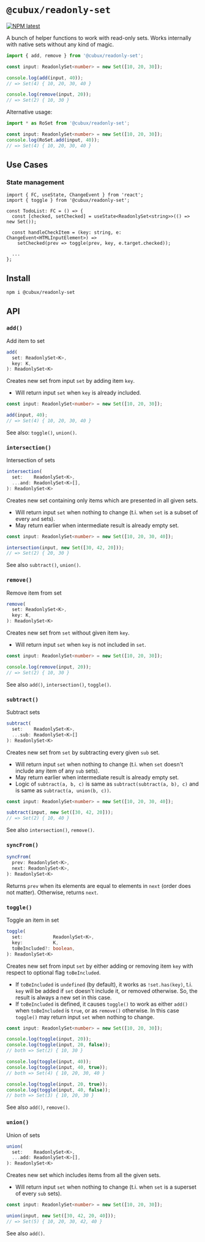 # `@cubux/readonly-set`

[![NPM latest](https://img.shields.io/npm/v/@cubux/readonly-set.svg)](https://www.npmjs.com/package/@cubux/readonly-set)

A bunch of helper functions to work with read-only sets. Works internally with
native sets without any kind of magic.

```ts
import { add, remove } from '@cubux/readonly-set';

const input: ReadonlySet<number> = new Set([10, 20, 30]);

console.log(add(input, 40));
// => Set(4) { 10, 20, 30, 40 }

console.log(remove(input, 20));
// => Set(2) { 10, 30 }
```

Alternative usage:

```ts
import * as RoSet from '@cubux/readonly-set';

const input: ReadonlySet<number> = new Set([10, 20, 30]);
console.log(RoSet.add(input, 40));
// => Set(4) { 10, 20, 30, 40 }
```

## Use Cases

### State management

```tsx
import { FC, useState, ChangeEvent } from 'react';
import { toggle } from '@cubux/readonly-set';

const TodoList: FC = () => {
  const [checked, setChecked] = useState<ReadonlySet<string>>(() => new Set());

  const handleCheckItem = (key: string, e: ChangeEvent<HTMLInputElement>) =>
    setChecked(prev => toggle(prev, key, e.target.checked));

  ...
};
```

## Install

```sh
npm i @cubux/readonly-set
```

## API

### `add()`

Add item to set

```ts
add(
  set: ReadonlySet<K>,
  key: K,
): ReadonlySet<K>
```

Creates new set from input `set` by adding item `key`.

- Will return input `set` when `key` is already included.

```ts
const input: ReadonlySet<number> = new Set([10, 20, 30]);

add(input, 40);
// => Set(4) { 10, 20, 30, 40 }
```

See also: `toggle()`, `union()`.

### `intersection()`

Intersection of sets

```ts
intersection(
  set:    ReadonlySet<K>,
  ...and: ReadonlySet<K>[],
): ReadonlySet<K>
```

Creates new set containing only items which are presented in all given sets.

- Will return input `set` when nothing to change (t.i. when `set` is a subset of
  every `and` sets).
- May return earlier when intermediate result is already empty set.

```ts
const input: ReadonlySet<number> = new Set([10, 20, 30, 40]);

intersection(input, new Set([30, 42, 20]));
// => Set(2) { 20, 30 }
```

See also `subtract()`, `union()`.

### `remove()`

Remove item from set

```ts
remove(
  set: ReadonlySet<K>,
  key: K,
): ReadonlySet<K>
```

Creates new set from `set` without given item `key`.

- Will return input `set` when `key` is not included in `set`.

```ts
const input: ReadonlySet<number> = new Set([10, 20, 30]);

console.log(remove(input, 20));
// => Set(2) { 10, 30 }
```

See also `add()`, `intersection()`, `toggle()`.

### `subtract()`

Subtract sets

```ts
subtract(
  set:    ReadonlySet<K>,
  ...sub: ReadonlySet<K>[]
): ReadonlySet<K>
```

Creates new set from `set` by subtracting every given `sub` set.

- Will return input `set` when nothing to change (t.i. when `set` doesn't
  include any item of any `sub` sets).
- May return earlier when intermediate result is already empty set.
- Logic of `subtract(a, b, c)` is same as `subtract(subtract(a, b), c)` and is
  same as `subtract(a, union(b, c))`.

```ts
const input: ReadonlySet<number> = new Set([10, 20, 30, 40]);

subtract(input, new Set([30, 42, 20]));
// => Set(2) { 10, 40 }
```

See also `intersection()`, `remove()`.

### `syncFrom()`

```ts
syncFrom(
  prev: ReadonlySet<K>,
  next: ReadonlySet<K>,
): ReadonlySet<K>
```

Returns `prev` when its elements are equal to elements in `next` (order does
not matter). Otherwise, returns `next`.

### `toggle()`

Toggle an item in set

```ts
toggle(
  set:           ReadonlySet<K>,
  key:           K,
  toBeIncluded?: boolean,
): ReadonlySet<K>
```

Creates new set from input `set` by either adding or removing item `key` with
respect to optional flag `toBeIncluded`.

- If `toBeIncluded` is `undefined` (by default), it works as `!set.has(key)`,
  t.i. `key` will be added if `set` doesn't include it, or removed otherwise.
  So, the result is always a new set in this case.
- If `toBeIncluded` is defined, it causes `toggle()` to work as either `add()`
  when `toBeIncluded` is `true`, or as `remove()` otherwise. In this case
  `toggle()` may return input `set` when nothing to change.

```ts
const input: ReadonlySet<number> = new Set([10, 20, 30]);

console.log(toggle(input, 20));
console.log(toggle(input, 20, false));
// both => Set(2) { 10, 30 }

console.log(toggle(input, 40));
console.log(toggle(input, 40, true));
// both => Set(4) { 10, 20, 30, 40 }

console.log(toggle(input, 20, true));
console.log(toggle(input, 40, false));
// both => Set(3) { 10, 20, 30 }
```

See also `add()`, `remove()`.

### `union()`

Union of sets

```ts
union(
  set:    ReadonlySet<K>,
  ...add: ReadonlySet<K>[],
): ReadonlySet<K>
```

Creates new set which includes items from all the given sets.

- Will return input `set` when nothing to change (t.i. when `set` is a superset
  of every `sub` sets).

```ts
const input: ReadonlySet<number> = new Set([10, 20, 30]);

union(input, new Set([30, 42, 20, 40]));
// => Set(5) { 10, 20, 30, 42, 40 }
```

See also `add()`.
